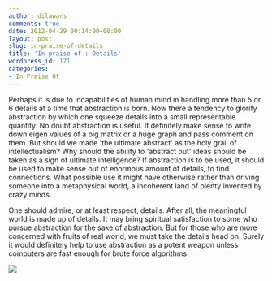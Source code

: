 ```yaml
---
author: dilawars
comments: true
date: 2012-04-29 00:14:00+00:00
layout: post
slug: in-praise-of-details
title: 'In praise of : Details'
wordpress_id: 171
categories:
- In Praise Of
---
```


Perhaps it is due to incapabilities of human mind in handling more than 5 or 6 details at a time that abstraction is born. Now there a tendency to glorify abstraction by which one squeeze details into a small representable quantity. No doubt abstraction is useful. It definitely make sense to write down eigen values of a big matrix or a huge graph and pass comment on them. But should we made 'the ultimate abstract' as the holy grail of intellectualism? Why should the ability to 'abstract out' ideas should be taken as a sign of ultimate intelligence? If abstraction is to be used, it should be used to make sense out of enormous amount of details, to find connections. What possible use it might have otherwise rather than driving someone into a metaphysical world, a incoherent land of plenty invented by crazy minds.  
  
One should admire, or at least respect, details. After all, the meaningful world is made up of details. It may bring spiritual satisfaction to some who pursue abstraction for the sake of abstraction. But for those who are more concerned with fruits of real world, we must take the details head on. Surely it would definitely help to use abstraction as a potent weapon unless computers are fast enough for brute force algorithms.

![](https://blogger.googleusercontent.com/tracker/3794193585985230867-954636849002146468?l=dilawarsays.blogspot.com)

